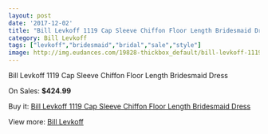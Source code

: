 ```yaml
---
layout: post
date: '2017-12-02'
title: "Bill Levkoff 1119 Cap Sleeve Chiffon Floor Length Bridesmaid Dress"
category: Bill Levkoff
tags: ["levkoff","bridesmaid","bridal","sale","style"]
image: http://img.eudances.com/19828-thickbox_default/bill-levkoff-1119-cap-sleeve-chiffon-floor-length-bridesmaid-dress.jpg
---
```

Bill Levkoff 1119 Cap Sleeve Chiffon Floor Length Bridesmaid Dress

On Sales: **$424.99**
<a href="https://www.eudances.com/en/bill-levkoff/5909-bill-levkoff-1119-cap-sleeve-chiffon-floor-length-bridesmaid-dress.html"><amp-img layout="responsive" width="600" height="600" src="//img.eudances.com/19828-thickbox_default/bill-levkoff-1119-cap-sleeve-chiffon-floor-length-bridesmaid-dress.jpg" alt="Bill Levkoff 1119 Cap Sleeve Chiffon Floor Length Bridesmaid Dress 0" /></a>
<a href="https://www.eudances.com/en/bill-levkoff/5909-bill-levkoff-1119-cap-sleeve-chiffon-floor-length-bridesmaid-dress.html"><amp-img layout="responsive" width="600" height="600" src="//img.eudances.com/19829-thickbox_default/bill-levkoff-1119-cap-sleeve-chiffon-floor-length-bridesmaid-dress.jpg" alt="Bill Levkoff 1119 Cap Sleeve Chiffon Floor Length Bridesmaid Dress 1" /></a>

Buy it: [Bill Levkoff 1119 Cap Sleeve Chiffon Floor Length Bridesmaid Dress](https://www.eudances.com/en/bill-levkoff/5909-bill-levkoff-1119-cap-sleeve-chiffon-floor-length-bridesmaid-dress.html "Bill Levkoff 1119 Cap Sleeve Chiffon Floor Length Bridesmaid Dress")

View more: [Bill Levkoff](https://www.eudances.com/en/57-bill-levkoff "Bill Levkoff")